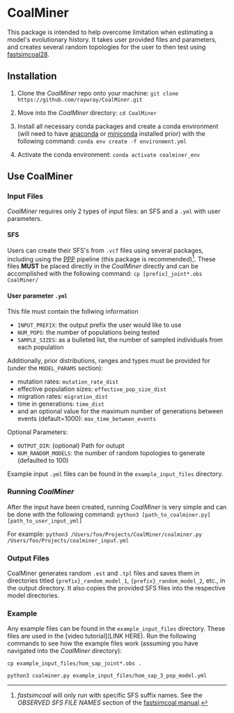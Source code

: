 # CoalMiner
This package is intended to help overcome limitation when estimating a model's evolutionary history. It takes user provided files and parameters, and creates several random topologies for the user to then test using [fastsimcoal28](https://cmpg.unibe.ch/software/fastsimcoal28/).

## Installation
1. Clone the *CoalMiner* repo onto your machine: `git clone https://github.com/raywray/CoalMiner.git`
2. Move into the *CoalMiner* directory: `cd CoalMiner`
2. Install all necessary conda packages and create a conda environment (will need to have [anaconda](https://docs.anaconda.com/anaconda/install/) or [miniconda](https://docs.anaconda.com/free/miniconda/miniconda-install/) installed prior) with the following command: `conda env create -f environment.yml`

3. Activate the conda environment: `conda activate coalminer_env`

## Use CoalMiner
### Input Files
*CoalMiner* requires only 2 types of input files: an SFS and a `.yml` with user parameters. 

#### SFS
Users can create their SFS's from `.vcf` files using several packages, including using the [PPP](https://ppp.readthedocs.io/en/latest/PPP_pages/Input_File_Generators/vcf_to_fastsimcoal.html) pipeline (this package is recommended)[^1]. These files **MUST** be placed directly in the *CoalMiner* directly and can be accomplished with the following command: `cp [prefix]_joint*.obs CoalMiner/`

#### User parameter `.yml`
This file must contain the follwing information
- `INPUT_PREFIX`: the output prefix the user would like to use 
- `NUM_POPS`: the number of populations being tested 
- `SAMPLE_SIZES`: as a bulleted list, the number of sampled individuals from each population 

Additionally, prior distributions, ranges and types must be provided for (under the `MODEL_PARAMS` section): 
- mutation rates: `mutation_rate_dist`
- effective population sizes: `effective_pop_size_dist`
- migration rates: `migration_dist`
- time in generations: `time_dist`
- and an optional value for the maximum number of generations between events (default=1000): `max_time_between_events` 

Optional Parameters:
- `OUTPUT_DIR`: (optional) Path for outupt
- `NUM_RANDOM_MODELS`: the number of random topologies to generate (defaulted to 100)


Example input `.yml` files can be found in the `example_input_files` directory.

### Running *CoalMiner*
After the input have been created, running *CoalMiner* is very simple and can be done with the following command: `python3 [path_to_coalminer.py] [path_to_user_input_yml]`

For example: `python3 /Users/foo/Projects/CoalMiner/coalminer.py /Users/foo/Projects/coalminer_input.yml`

### Output Files
CoalMiner generates random `.est` and `.tpl` files and saves them in directories titled `{prefix}_random_model_1`, `{prefix}_random_model_2`, etc., in the output directory. It also copies the provided SFS files into the respective model directories. 

### Example
Any example files can be found in the `example_input_files` directory. These files are used in the [video tutorial](LINK HERE). Run the following commands to see how the example files work (assuming you have navigated into the *CoalMiner* directory):

`cp example_input_files/hom_sap_joint*.obs .`

`python3 coalminer.py example_input_files/hom_sap_3_pop_model.yml`


[^1]: *fastsimcoal* will only run with specific SFS suffix names. See the *OBSERVED SFS FILE NAMES* section of the [fastsimcoal manual](https://cmpg.unibe.ch/software/fastsimcoal28/man/fastsimcoal28.pdf).

